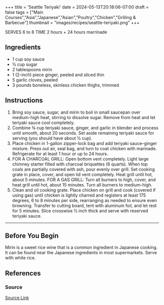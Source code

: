 +++
title = 'Seattle Teriyaki'
date = 2024-05-13T20:18:06-07:00
draft = false
tags = ["Main Courses","Asia","Japanese","Asian","Poultry","Chicken","Grilling & Barbecue"]
thumbnail = "images/recipes/seattle-teriyaki.png"
+++

SERVES 6 to 8
TIME 2 hours + 24 hours marrinade

## Ingredients

- 1 cup soy sauce
- ½ cup sugar
- 2 tablespoons mirin
- 1 (2-inch) piece ginger, peeled and sliced thin
- 5 garlic cloves, peeled
- 3 pounds boneless, skinless chicken thighs, trimmed

## Instructions

1. Bring soy sauce, sugar, and mirin to boil in small saucepan over medium-high heat, stirring to dissolve sugar. Remove from heat and let teriyaki sauce cool completely.
1. Combine ¾ cup teriyaki sauce, ginger, and garlic in blender and process until smooth, about 20 seconds. Set aside remaining teriyaki sauce for serving (you should have about ½ cup).
1. Place chicken in 1-gallon zipper-lock bag and add teriyaki sauce–ginger mixture. Press out air, seal bag, and turn to coat chicken with marinade. Refrigerate for at least 1 hour or up to 24 hours.
1. FOR A CHARCOAL GRILL: Open bottom vent completely. Light large chimney starter filled with charcoal briquettes (6 quarts). When top coals are partially covered with ash, pour evenly over grill. Set cooking grate in place, cover, and open lid vent completely. Heat grill until hot, about 5 minutes.
FOR A GAS GRILL: Turn all burners to high, cover, and heat grill until hot, about 15 minutes. Turn all burners to medium-high.
1. Clean and oil cooking grate. Place chicken on grill and cook (covered if using gas) until chicken is lightly charred and registers at least 175 degrees, 6 to 8 minutes per side, rearranging as needed to ensure even browning. Transfer to cutting board, tent with aluminum foil, and let rest for 5 minutes. Slice crosswise ½ inch thick and serve with reserved teriyaki sauce.

***

## Before You Begin

Mirin is a sweet rice wine that is a common ingredient in Japanese cooking. It can be found near the Japanese ingredients in most supermarkets. Serve with white rice.

## References

### Source

[Source Link](https://www.americastestkitchen.com/recipes/12763-seattle-chicken-teriyaki)